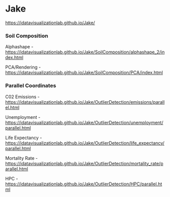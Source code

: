 # Jake
https://idatavisualizationlab.github.io/Jake/

### Soil Composition
Alphashape - https://idatavisualizationlab.github.io/Jake/SoilComposition/alphashape_2/index.html

PCA/Rendering - https://idatavisualizationlab.github.io/Jake/SoilComposition/PCA/index.html

### Parallel Coordinates
C02 Emissions - https://idatavisualizationlab.github.io/Jake/OutlierDetection/emissions/parallel.html

Unemployment - https://idatavisualizationlab.github.io/Jake/OutlierDetection/unemployment/parallel.html

Life Expectancy - https://idatavisualizationlab.github.io/Jake/OutlierDetection/life_expectancy/parallel.html

Mortality Rate - https://idatavisualizationlab.github.io/Jake/OutlierDetection/mortality_rate/parallel.html

HPC - https://idatavisualizationlab.github.io/Jake/OutlierDetection/HPC/parallel.html

